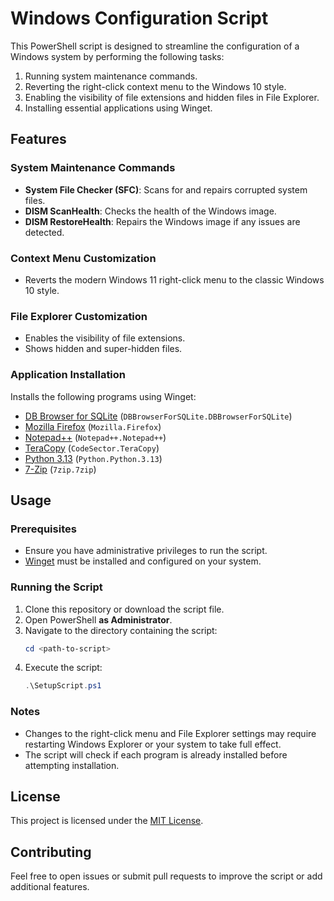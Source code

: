 # Windows Configuration Script

This PowerShell script is designed to streamline the configuration of a Windows system by performing the following tasks:

1. Running system maintenance commands.
2. Reverting the right-click context menu to the Windows 10 style.
3. Enabling the visibility of file extensions and hidden files in File Explorer.
4. Installing essential applications using Winget.

## Features

### System Maintenance Commands
- **System File Checker (SFC)**: Scans for and repairs corrupted system files.
- **DISM ScanHealth**: Checks the health of the Windows image.
- **DISM RestoreHealth**: Repairs the Windows image if any issues are detected.

### Context Menu Customization
- Reverts the modern Windows 11 right-click menu to the classic Windows 10 style.

### File Explorer Customization
- Enables the visibility of file extensions.
- Shows hidden and super-hidden files.

### Application Installation
Installs the following programs using Winget:
- [DB Browser for SQLite](https://sqlitebrowser.org/) (`DBBrowserForSQLite.DBBrowserForSQLite`)
- [Mozilla Firefox](https://www.mozilla.org/firefox/) (`Mozilla.Firefox`)
- [Notepad++](https://notepad-plus-plus.org/) (`Notepad++.Notepad++`)
- [TeraCopy](https://www.codesector.com/teracopy) (`CodeSector.TeraCopy`)
- [Python 3.13](https://www.python.org/) (`Python.Python.3.13`)
- [7-Zip](https://www.7-zip.org/) (`7zip.7zip`)

## Usage

### Prerequisites
- Ensure you have administrative privileges to run the script.
- [Winget](https://learn.microsoft.com/en-us/windows/package-manager/) must be installed and configured on your system.

### Running the Script
1. Clone this repository or download the script file.
2. Open PowerShell **as Administrator**.
3. Navigate to the directory containing the script:
   ```powershell
   cd <path-to-script>
   ```
4. Execute the script:
   ```powershell
   .\SetupScript.ps1
   ```

### Notes
- Changes to the right-click menu and File Explorer settings may require restarting Windows Explorer or your system to take full effect.
- The script will check if each program is already installed before attempting installation.

## License
This project is licensed under the [MIT License](LICENSE).

## Contributing
Feel free to open issues or submit pull requests to improve the script or add additional features.